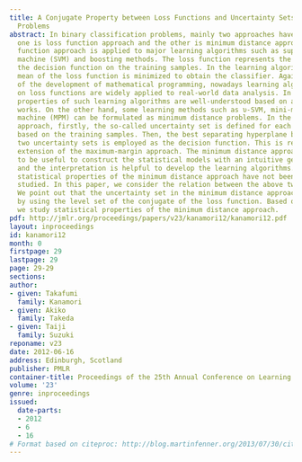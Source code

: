```yaml
---
title: A Conjugate Property between Loss Functions and Uncertainty Sets in Classification
  Problems
abstract: In binary classification problems, mainly two approaches have been proposed;
  one is loss function approach and the other is minimum distance approach. The loss
  function approach is applied to major learning algorithms such as support vector
  machine (SVM) and boosting methods. The loss function represents the penalty of
  the decision function on the training samples. In the learning algorithm, the empirical
  mean of the loss function is minimized to obtain the classifier. Against a backdrop
  of the development of mathematical programming, nowadays learning algorithms based
  on loss functions are widely applied to real-world data analysis. In addition, statistical
  properties of such learning algorithms are well-understood based on a lots of theoretical
  works. On the other hand, some learning methods such as υ-SVM, mini-max probability
  machine (MPM) can be formulated as minimum distance problems. In the minimum distance
  approach, firstly, the so-called uncertainty set is defined for each binary label
  based on the training samples. Then, the best separating hyperplane between the
  two uncertainty sets is employed as the decision function. This is regarded as an
  extension of the maximum-margin approach. The minimum distance approach is considered
  to be useful to construct the statistical models with an intuitive geometric interpretation,
  and the interpretation is helpful to develop the learning algorithms. However, the
  statistical properties of the minimum distance approach have not been intensively
  studied. In this paper, we consider the relation between the above two approaches.
  We point out that the uncertainty set in the minimum distance approach is described
  by using the level set of the conjugate of the loss function. Based on such relation,
  we study statistical properties of the minimum distance approach.
pdf: http://jmlr.org/proceedings/papers/v23/kanamori12/kanamori12.pdf
layout: inproceedings
id: kanamori12
month: 0
firstpage: 29
lastpage: 29
page: 29-29
sections: 
author:
- given: Takafumi
  family: Kanamori
- given: Akiko
  family: Takeda
- given: Taiji
  family: Suzuki
reponame: v23
date: 2012-06-16
address: Edinburgh, Scotland
publisher: PMLR
container-title: Proceedings of the 25th Annual Conference on Learning Theory
volume: '23'
genre: inproceedings
issued:
  date-parts:
  - 2012
  - 6
  - 16
# Format based on citeproc: http://blog.martinfenner.org/2013/07/30/citeproc-yaml-for-bibliographies/
---
```

